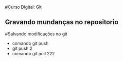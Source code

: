 #Curso Digital: Git

## Gravando mundanças no repositorio

#Salvando modificações no git
* comando git push
* git push 2
* comando git pull 222
